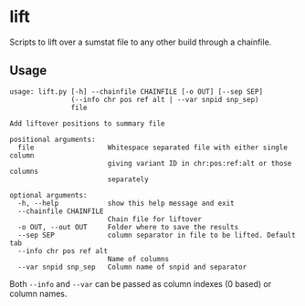 # lift


Scripts to lift over a sumstat file to any other build through a chainfile.


## Usage


```
usage: lift.py [-h] --chainfile CHAINFILE [-o OUT] [--sep SEP]
               (--info chr pos ref alt | --var snpid snp_sep)
               file

Add liftover positions to summary file

positional arguments:
  file                  Whitespace separated file with either single column
                        giving variant ID in chr:pos:ref:alt or those columns
                        separately

optional arguments:
  -h, --help            show this help message and exit
  --chainfile CHAINFILE
                        Chain file for liftover
  -o OUT, --out OUT     Folder where to save the results
  --sep SEP             column separator in file to be lifted. Default tab
  --info chr pos ref alt
                        Name of columns
  --var snpid snp_sep   Column name of snpid and separator
```

Both `--info` and `--var` can be passed as column indexes (0 based) or column names.

